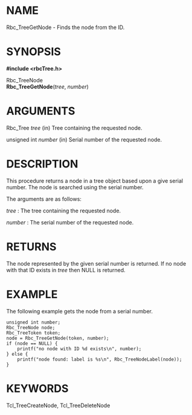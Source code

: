 

NAME
====

Rbc\_TreeGetNode \- Finds the node from the ID\.  

SYNOPSIS
========

__#include \<rbcTree\.h\>__  

Rbc\_TreeNode  
__Rbc\_TreeGetNode__(*tree*, *number*)  

ARGUMENTS
=========

Rbc\_Tree       *tree*     (in)      Tree containing the requested node\.

unsigned int   *number*   (in)      Serial number of the requested node\.

DESCRIPTION
===========

This procedure returns a node in a tree object based upon a give serial
number\.  The node is searched using the serial number\.

The arguments are as follows:  

*tree*
:   The tree containing the requested node\.

*number*
:   The serial number of the requested node\.

RETURNS
=======

The node represented by the given serial number is returned\.  If no
node with that ID exists in *tree* then NULL is returned\.

EXAMPLE
=======

The following example gets the node from a serial number\.

~~~~~
unsigned int number;
Rbc_TreeNode node;
Rbc_TreeToken token;
node = Rbc_TreeGetNode(token, number);
if (node == NULL) {
    printf("no node with ID %d exists\n", number);
} else {
    printf("node found: label is %s\n", Rbc_TreeNodeLabel(node));
}
~~~~~

KEYWORDS
========

Tcl\_TreeCreateNode, Tcl\_TreeDeleteNode  

